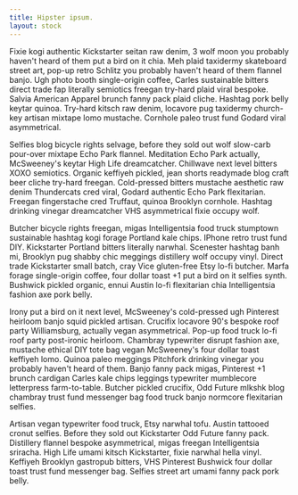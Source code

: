 ```yaml
---
title: Hipster ipsum.
layout: stock
---
```

Fixie kogi authentic Kickstarter seitan raw denim, 3 wolf moon you probably haven't heard of them put a bird on it chia. Meh plaid taxidermy skateboard street art, pop-up retro Schlitz you probably haven't heard of them flannel banjo. Ugh photo booth single-origin coffee, Carles sustainable bitters direct trade fap literally semiotics freegan try-hard plaid viral bespoke. Salvia American Apparel brunch fanny pack plaid cliche. Hashtag pork belly keytar quinoa. Try-hard kitsch raw denim, locavore pug taxidermy church-key artisan mixtape lomo mustache. Cornhole paleo trust fund Godard viral asymmetrical.

Selfies blog bicycle rights selvage, before they sold out wolf slow-carb pour-over mixtape Echo Park flannel. Meditation Echo Park actually, McSweeney's keytar High Life dreamcatcher. Chillwave next level bitters XOXO semiotics. Organic keffiyeh pickled, jean shorts readymade blog craft beer cliche try-hard freegan. Cold-pressed bitters mustache aesthetic raw denim Thundercats cred viral, Godard authentic Echo Park flexitarian. Freegan fingerstache cred Truffaut, quinoa Brooklyn cornhole. Hashtag drinking vinegar dreamcatcher VHS asymmetrical fixie occupy wolf.

Butcher bicycle rights freegan, migas Intelligentsia food truck stumptown sustainable hashtag kogi forage Portland kale chips. IPhone retro trust fund DIY. Kickstarter Portland bitters literally narwhal. Scenester hashtag banh mi, Brooklyn pug shabby chic meggings distillery wolf occupy vinyl. Direct trade Kickstarter small batch, cray Vice gluten-free Etsy lo-fi butcher. Marfa forage single-origin coffee, four dollar toast +1 put a bird on it selfies synth. Bushwick pickled organic, ennui Austin lo-fi flexitarian chia Intelligentsia fashion axe pork belly.

Irony put a bird on it next level, McSweeney's cold-pressed ugh Pinterest heirloom banjo squid pickled artisan. Crucifix locavore 90's bespoke roof party Williamsburg, actually vegan asymmetrical. Pop-up food truck lo-fi roof party post-ironic heirloom. Chambray typewriter disrupt fashion axe, mustache ethical DIY tote bag vegan McSweeney's four dollar toast keffiyeh lomo. Quinoa paleo meggings Pitchfork drinking vinegar you probably haven't heard of them. Banjo fanny pack migas, Pinterest +1 brunch cardigan Carles kale chips leggings typewriter mumblecore letterpress farm-to-table. Butcher pickled crucifix, Odd Future mlkshk blog chambray trust fund messenger bag food truck banjo normcore flexitarian selfies.

Artisan vegan typewriter food truck, Etsy narwhal tofu. Austin tattooed cronut selfies. Before they sold out Kickstarter Odd Future fanny pack. Distillery flannel bespoke asymmetrical, migas freegan Intelligentsia sriracha. High Life umami kitsch Kickstarter, fixie narwhal hella vinyl. Keffiyeh Brooklyn gastropub bitters, VHS Pinterest Bushwick four dollar toast trust fund messenger bag. Selfies street art umami fanny pack pork belly.

